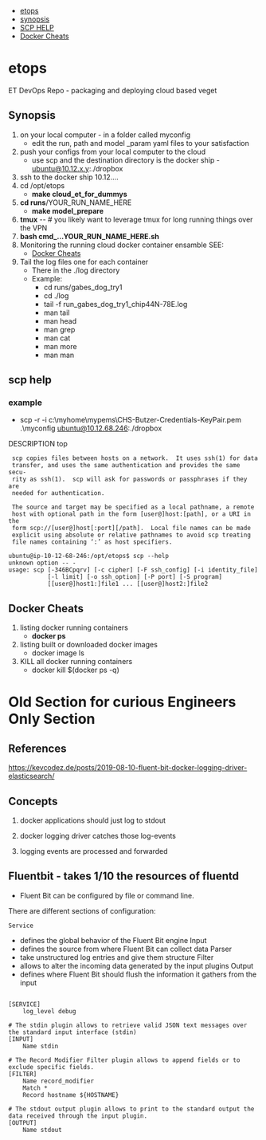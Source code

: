 - [etops](#etops)
- [synopsis](#synopsis)
- [SCP HELP](#scp-help)
- [Docker Cheats](#docker-cheats)


# etops
ET DevOps Repo - packaging and deploying cloud based veget

## Synopsis

1. on your local computer - in a folder called myconfig
	- edit the run, path and model _param yaml files to your satisfaction
2. push your configs from your local computer to the cloud
	- use scp and the destination directory is the docker ship - ubuntu@10.12.x.y:./dropbox
3. ssh to the docker ship 10.12....
4. cd /opt/etops
	- **make cloud_et_for_dummys**
5. **cd runs**/YOUR_RUN_NAME_HERE
	- **make model_prepare**
6. **tmux** -- # you likely want to leverage tmux for long running things over the VPN
7. **bash cmd_...YOUR_RUN_NAME_HERE.sh**
8. Monitoring the running cloud docker container ensamble SEE:
	- [Docker Cheats](#docker-cheats)
9. Tail the log files one for each container
	- There in the ./log directory
	- Example:
		- cd runs/gabes_dog_try1
		- cd ./log
		- tail -f run_gabes_dog_try1_chip44N-78E.log
		- man tail
		- man head
		- man grep
		- man cat
		- man more
		- man man


## scp help

### example

- scp -r -i c:\myhome\mypems\CHS-Butzer-Credentials-KeyPair.pem .\myconfig ubuntu@10.12.68.246:./dropbox


DESCRIPTION         top

     scp copies files between hosts on a network.  It uses ssh(1) for data
     transfer, and uses the same authentication and provides the same secu‐
     rity as ssh(1).  scp will ask for passwords or passphrases if they are
     needed for authentication.

     The source and target may be specified as a local pathname, a remote
     host with optional path in the form [user@]host:[path], or a URI in the
     form scp://[user@]host[:port][/path].  Local file names can be made
     explicit using absolute or relative pathnames to avoid scp treating
     file names containing ‘:’ as host specifiers.

```
ubuntu@ip-10-12-68-246:/opt/etops$ scp --help
unknown option -- -
usage: scp [-346BCpqrv] [-c cipher] [-F ssh_config] [-i identity_file]
           [-l limit] [-o ssh_option] [-P port] [-S program]
           [[user@]host1:]file1 ... [[user@]host2:]file2
```

## Docker Cheats

1. listing docker running containers
	- **docker ps**
2. listing built or downloaded docker images
	- docker image ls
3. KILL all docker running containers
	- docker kill $(docker ps -q)


# Old Section for curious Engineers Only Section
## References

https://kevcodez.de/posts/2019-08-10-fluent-bit-docker-logging-driver-elasticsearch/


## Concepts 

1. docker applications should just log to stdout

2. docker logging driver catches those log-events

3. logging events are processed and forwarded


## Fluentbit - takes 1/10 the resources of fluentd

- Fluent Bit can be configured by file or command line.

There are different sections of configuration:

    Service

- defines the global behavior of the Fluent Bit engine
Input
- defines the source from where Fluent Bit can collect data
Parser
- take unstructured log entries and give them structure
Filter
- allows to alter the incoming data generated by the input plugins
Output
- defines where Fluent Bit should flush the information it gathers from the input

```

[SERVICE]
	log_level debug

# The stdin plugin allows to retrieve valid JSON text messages over the standard input interface (stdin)
[INPUT]
	Name stdin

# The Record Modifier Filter plugin allows to append fields or to exclude specific fields.
[FILTER]
	Name record_modifier
	Match *
	Record hostname ${HOSTNAME}

# The stdout output plugin allows to print to the standard output the data received through the input plugin.
[OUTPUT]
	Name stdout
```



